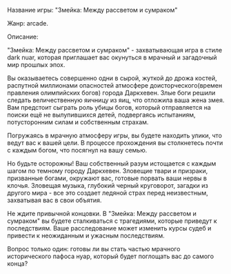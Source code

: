 Название игры: "Змейка: Между рассветом и сумраком"

Жанр: arcade.

Описание:

"Змейка: Между рассветом и сумраком" - захватывающая игра в стиле dark nuar, которая приглашает вас окунуться в мрачный и загадочный мир прошлых эпох.

Вы оказываетесь совершенно одни в сырой, жуткой до дрожа костей, распутной миллионами опасностей атмосфере доисторческого(времен правления олимпийских богов) города Даркхевен. Злые боги решили следать величественную яичницу из яиц, что отложила ваша жена змея. Вам предстоит сыграть роль убицы богов, который отправляется на поиски ещё не вылупившихся детей, подвергаясь испытаниям, потусторонним силам и собственным страхам.

Погружаясь в мрачную атмосферу игры, вы будете находить улики, что ведут вас к вашей цели. В процессе прохождения вы столкнетесь почти с каждым богом, что посягнул на вашу семью.

Но будьте осторожны! Ваш собственный разум истощается с каждым шагом по темному городу Даркхевен. Зловещие твари и призраки, призванные богами, окружают вас, готовые порвать ваши нервы в клочья. Зловещая музыка, глубокий черный круговорот, загадки из другого мира - все это создает ледяной страх перед неизвестным, захватывая вас в свои объятия.

Не ждите привычной концовки. В "Змейка: Между рассветом и сумраком" вы будете сталкиваться с трагедиями, которые приведут к последствиям. Ваше расследование может изменить курсы судеб и привести к неожиданным и ужасным последствиям.

Вопрос только один: готовы ли вы стать частью мрачного исторического пафоса нуар, который будет поглощать вас до самого конца?

